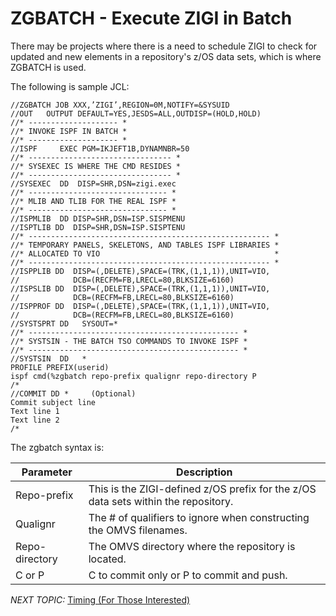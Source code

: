 # ZGBATCH - Execute ZIGI in Batch

There may be projects where there is a need to schedule ZIGI to check for updated and new elements in a repository's z/OS data sets, which is where ZGBATCH is used.

The following is sample JCL:

```screen
//ZGBATCH JOB XXX,’ZIGI’,REGION=0M,NOTIFY=&SYSUID
//OUT   OUTPUT DEFAULT=YES,JESDS=ALL,OUTDISP=(HOLD,HOLD)
//* -------------------- *
//* INVOKE ISPF IN BATCH *
//* -------------------- *
//ISPF     EXEC PGM=IKJEFT1B,DYNAMNBR=50
//* -------------------------------- *
//* SYSEXEC IS WHERE THE CMD RESIDES *
//* -------------------------------- *
//SYSEXEC  DD  DISP=SHR,DSN=zigi.exec
//* ------------------------------- *
//* MLIB AND TLIB FOR THE REAL ISPF *
//* ------------------------------- *
//ISPMLIB  DD DISP=SHR,DSN=ISP.SISPMENU
//ISPTLIB DD  DISP=SHR,DSN=ISP.SISPTENU
//* ------------------------------------------------------ *
//* TEMPORARY PANELS, SKELETONS, AND TABLES ISPF LIBRARIES *
//* ALLOCATED TO VIO                                       *
//* ------------------------------------------------------ *
//ISPPLIB DD  DISP=(,DELETE),SPACE=(TRK,(1,1,1)),UNIT=VIO,
//            DCB=(RECFM=FB,LRECL=80,BLKSIZE=6160)
//ISPSLIB DD  DISP=(,DELETE),SPACE=(TRK,(1,1,1)),UNIT=VIO,
//            DCB=(RECFM=FB,LRECL=80,BLKSIZE=6160)
//ISPPROF DD  DISP=(,DELETE),SPACE=(TRK,(1,1,1)),UNIT=VIO,
//            DCB=(RECFM=FB,LRECL=80,BLKSIZE=6160)
//SYSTSPRT DD   SYSOUT=*
//* ----------------------------------------------- *
//* SYSTSIN - THE BATCH TSO COMMANDS TO INVOKE ISPF *
//* ----------------------------------------------- *
//SYSTSIN  DD   *
PROFILE PREFIX(userid)
ispf cmd(%zgbatch repo-prefix qualignr repo-directory P
/*
//COMMIT DD *     (Optional)
Commit subject line
Text line 1
Text line 2
/*

```

The zgbatch syntax is:

|Parameter|Description|
|---------|-----------|
|Repo-prefix|This is the ZIGI-defined z/OS prefix for the z/OS data sets within the repository.|
|Qualignr|The \# of qualifiers to ignore when constructing the OMVS filenames.|
|Repo-directory|The OMVS directory where the repository is located.|
|C or P|C to commit only or P to commit and push.|

*NEXT TOPIC:* [Timing \(For Those Interested\)](r_timing_for_those_interested.md)


